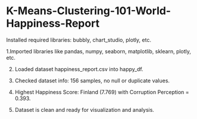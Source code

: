 # K-Means-Clustering-101-World-Happiness-Report

Installed required libraries: bubbly, chart_studio, plotly, etc.

1.Imported libraries like pandas, numpy, seaborn, matplotlib, sklearn, plotly, etc.

2. Loaded dataset happiness_report.csv into happy_df.

3. Checked dataset info: 156 samples, no null or duplicate values.

4. Highest Happiness Score: Finland (7.769) with Corruption Perception = 0.393.

5. Dataset is clean and ready for visualization and analysis.
